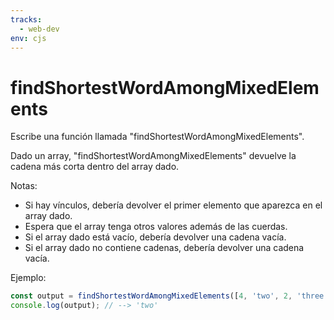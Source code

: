 ```yaml
---
tracks:
  - web-dev
env: cjs
---
```


# findShortestWordAmongMixedElements

Escribe una función llamada "findShortestWordAmongMixedElements".

Dado un array, "findShortestWordAmongMixedElements" devuelve la cadena más corta
dentro del array dado.

Notas:

- Si hay vínculos, debería devolver el primer elemento que aparezca en el array
  dado.
- Espera que el array tenga otros valores además de las cuerdas.
- Si el array dado está vacío, debería devolver una cadena vacía.
- Si el array dado no contiene cadenas, debería devolver una cadena vacía.

Ejemplo:

```js
const output = findShortestWordAmongMixedElements([4, 'two', 2, 'three']);
console.log(output); // --> 'two'
```
